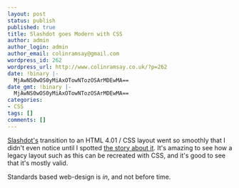 ```yaml
---
layout: post
status: publish
published: true
title: Slashdot goes Modern with CSS
author: admin
author_login: admin
author_email: colinramsay@gmail.com
wordpress_id: 262
wordpress_url: http://www.colinramsay.co.uk/?p=262
date: !binary |-
  MjAwNS0wOS0yMiAxOTowNTozOSArMDEwMA==
date_gmt: !binary |-
  MjAwNS0wOS0yMiAxOTowNTozOSArMDEwMA==
categories:
- CSS
tags: []
comments: []
---
```

<p><a href="http://www.slashdot.org">Slashdot's</a> transition to an HTML 4.01 / CSS layout went so smoothly that I didn't even notice until I spotted <a href="http://slashdot.org/article.pl?sid=05/09/22/1324207&from=rss">the story about it</a>. It's amazing to see how a legacy layout such as this can be recreated with CSS, and it's good to see that it's mostly valid. </p>
<p>Standards based web-design is <em>in</em>, and not before time.</p>
